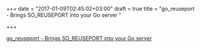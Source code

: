 +++
date = "2017-01-09T02:45:02+03:00"
draft = true
title = "go_reuseport - Brings SO_REUSEPORT into your Go server "

+++

<p><a href="https://t.co/Rb5dlfk4Bc">go_reuseport - Brings SO_REUSEPORT into your Go server </a></p>
